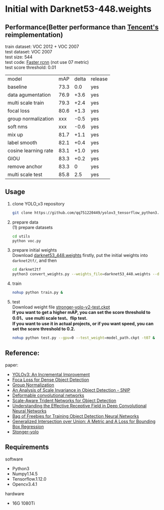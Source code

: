 # Initial with Darknet53-448.weights
## Performance(Better performance than [Tencent's](https://github.com/TencentYoutuResearch/ObjectDetection-OneStageDet/tree/master/yolo) reimplementation)<br>
train dataset: VOC 2012 + VOC 2007<br>
test dataset: VOC 2007<br>
test size: 544<br>
test code: [Faster rcnn](https://github.com/rbgirshick/py-faster-rcnn/blob/master/lib/datasets/voc_eval.py) (not use 07 metric)<br>
test score threshold: 0.01<br>

<table>
   <tr><td>model</td><td>mAP</td><td>delta</td><td>release</td></tr>
   <tr><td>baseline</td><td>73.3</td><td>0.0</td><td>yes</td></tr>
   <tr><td>data agumentation</td><td>76.9</td><td>+3.6</td><td>yes</td></tr>
   <tr><td>multi scale train</td><td>79.3</td><td>+2.4</td><td>yes</td></tr>
   <tr><td>focal loss</td><td>80.6</td><td>+1.3</td><td>yes</td></tr>
   <tr><td>group normalization</td><td>xxx</td><td>-0.5</td><td>yes</td></tr>
   <tr><td>soft nms</td><td>xxx</td><td>-0.6</td><td>yes</td></tr>
   <tr><td>mix up</td><td>81.7</td><td>+1.1</td><td>yes</td></tr>
   <tr><td>label smooth</td><td>82.1</td><td>+0.4</td><td>yes</td></tr>
   <tr><td>cosine learning rate</td><td>83.1</td><td>+1.0</td><td>yes</td></tr>
   <tr><td>GIOU</td><td>83.3</td><td>+0.2</td><td>yes</td></tr>
   <tr><td>remove anchor</td><td>83.3</td><td>0</td><td>yes</td></tr>
   <tr><td>multi scale test</td><td>85.8</td><td>2.5</td><td>yes</td></tr>
</table>

## Usage
1. clone YOLO_v3 repository
    ``` bash
    git clone https://github.com/qq751220449/yolov3_tensorflow_python3.git
    ```
2. prepare data<br>
    (1) prepare datasets<br>
    ```bash
    cd utils
    python voc.py
    ```
3. prepare initial weights<br>
    Download [darknet53_448.weights](https://pjreddie.com/media/files/darknet53_448.weights) firstly, 
    put the initial weights into `darknet2tf/`, and then 
    ```bash
    cd darknet2tf
    python3 convert_weights.py --weights_file=darknet53_448.weights --data_format=NHWC
    ``` 

4. train<br>
    ``` bash
    nohup python train.py &
    ```
5. test<br>
    Download weight file [stronger-yolo-v2-test.ckpt](https://drive.google.com/drive/folders/1HOwQ7RBefHrPDzYY3rlOWW1qiJ_7X7xz)<br>
    **If you want to get a higher mAP, you can set the score threshold to 0.01、use multi scale test、flip test.<br>
    If you want to use it in actual projects, or if you want speed, you can set the score threshold to 0.2.<br>**
    ``` bash
    nohup python test.py --gpu=0 --test_weight=model_path.ckpt -t07 &
    ```
     
## Reference:<br>
paper: <br>
- [YOLOv3: An Incremental Improvement](https://arxiv.org/abs/1804.02767)<br>
- [Foca Loss for Dense Object Detection](https://arxiv.org/abs/1708.02002)<br>
- [Group Normalization](https://arxiv.org/abs/1803.08494)<br>
- [An Analysis of Scale Invariance in Object Detection - SNIP](https://arxiv.org/abs/1711.08189)<br>
- [Deformable convolutional networks](https://arxiv.org/abs/1811.11168)<br>
- [Scale-Aware Trident Networks for Object Detection](https://arxiv.org/abs/1901.01892)<br>
- [Understanding the Effective Receptive Field in Deep Convolutional Neural Networks](https://arxiv.org/abs/1701.04128)<br>
- [Bag of Freebies for Training Object Detection Neural Networks](https://arxiv.org/pdf/1902.04103.pdf)<br>
- [Generalized Intersection over Union: A Metric and A Loss for Bounding Box Regression](https://arxiv.org/abs/1902.09630)<br>
- [Stonger-yolo](https://github.com/Stinky-Tofu/Stronger-yolo)<br>
 
## Requirements
software
- Python3 <br>
- Numpy1.14.5<br>
- Tensorflow.1.12.0 <br>
- Opencv3.4.1 <br>

hardware
- 16G 1080Ti
